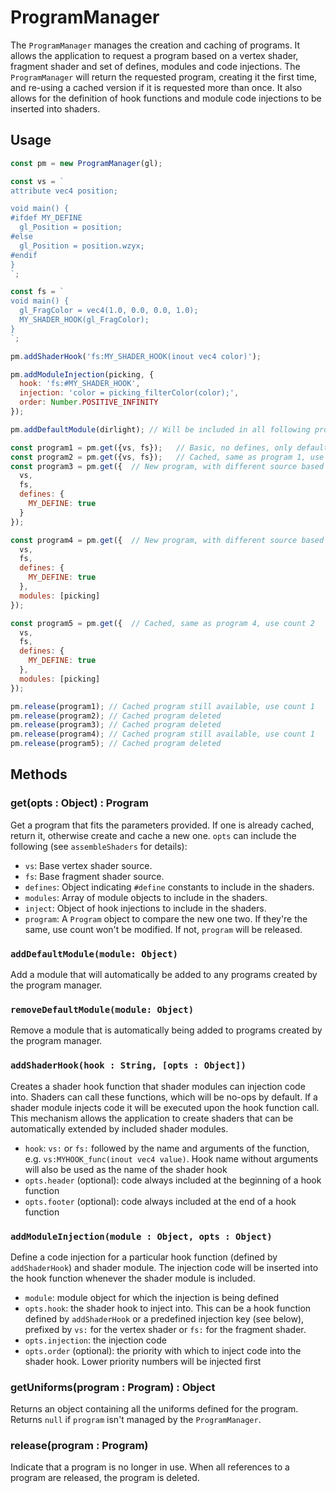 # ProgramManager

The `ProgramManager` manages the creation and caching of programs. It allows the application to request a program based on a vertex shader, fragment shader and set of defines, modules and code injections. The `ProgramManager` will return the requested program, creating it the first time, and re-using a cached version if it is requested more than once. It also allows for the definition of hook functions and module code injections to be inserted into shaders.


## Usage

```js
const pm = new ProgramManager(gl);

const vs = `
attribute vec4 position;

void main() {
#ifdef MY_DEFINE
  gl_Position = position;
#else
  gl_Position = position.wzyx;
#endif
}
`;

const fs = `
void main() {
  gl_FragColor = vec4(1.0, 0.0, 0.0, 1.0);
  MY_SHADER_HOOK(gl_FragColor);
}
`;

pm.addShaderHook('fs:MY_SHADER_HOOK(inout vec4 color)');

pm.addModuleInjection(picking, {
  hook: 'fs:#MY_SHADER_HOOK',
  injection: 'color = picking_filterColor(color);',
  order: Number.POSITIVE_INFINITY
});

pm.addDefaultModule(dirlight); // Will be included in all following programs

const program1 = pm.get({vs, fs});   // Basic, no defines, only default module
const program2 = pm.get({vs, fs});   // Cached, same as program 1, use count 2
const program3 = pm.get({  // New program, with different source based on define
  vs,
  fs,
  defines: {
    MY_DEFINE: true
  }
});

const program4 = pm.get({  // New program, with different source based on module and its injection
  vs,
  fs,
  defines: {
    MY_DEFINE: true
  },
  modules: [picking]
});

const program5 = pm.get({  // Cached, same as program 4, use count 2
  vs,
  fs,
  defines: {
    MY_DEFINE: true
  },
  modules: [picking]
});

pm.release(program1); // Cached program still available, use count 1
pm.release(program2); // Cached program deleted
pm.release(program3); // Cached program deleted
pm.release(program4); // Cached program still available, use count 1
pm.release(program5); // Cached program deleted
```


## Methods

### get(opts : Object) : Program

Get a program that fits the parameters provided. If one is already cached, return it, otherwise create and cache a new one.
`opts` can include the following (see `assembleShaders` for details):
* `vs`: Base vertex shader source.
* `fs`: Base fragment shader source.
* `defines`: Object indicating `#define` constants to include in the shaders.
* `modules`: Array of module objects to include in the shaders.
* `inject`: Object of hook injections to include in the shaders.
* `program`: A `Program` object to compare the new one two. If they're the same, use count won't be modified. If not, `program` will be released.

### `addDefaultModule(module: Object)`

Add a module that will automatically be added to any programs created by the program manager.

### `removeDefaultModule(module: Object)`

Remove a module that is automatically being added to programs created by the program manager.

### `addShaderHook(hook : String, [opts : Object])`

Creates a shader hook function that shader modules can injection code into. Shaders can call these functions, which will be no-ops by default. If a shader module injects code it will be executed upon the hook function call. This mechanism allows the application to create shaders that can be automatically extended by included shader modules.

- `hook`: `vs:` or `fs:` followed by the name and arguments of the function, e.g. `vs:MYHOOK_func(inout vec4 value)`. Hook name without arguments
will also be used as the name of the shader hook
- `opts.header` (optional): code always included at the beginning of a hook function
- `opts.footer` (optional): code always included at the end of a hook function

### `addModuleInjection(module : Object, opts : Object)`

Define a code injection for a particular hook function (defined by `addShaderHook`) and shader module. The injection code will be inserted into the hook function whenever the shader module is included.

- `module`: module object for which the injection is being defined
- `opts.hook`: the shader hook to inject into. This can be a hook function defined by `addShaderHook` or a predefined injection key (see below),
prefixed by `vs:` for the vertex shader or `fs:` for the fragment shader.
- `opts.injection`: the injection code
- `opts.order` (optional): the priority with which to inject code into the shader hook. Lower priority numbers will
be injected first

### getUniforms(program : Program) : Object

Returns an object containing all the uniforms defined for the program. Returns `null` if `program` isn't managed by the `ProgramManager`.

### release(program : Program)

Indicate that a program is no longer in use. When all references to a program are released, the program is deleted.


